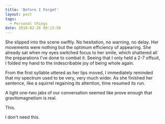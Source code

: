 ```yaml
---
title: 'Before I Forget'
layout: post
tags:
  - Personal things
date: 2018-02-26 00:13:50
---
```

She slipped into the scene swiftly. No hesitation, no warning, no delay. Her movements were nothing but the optimum efficiency of appearing. She already sat when my eyes switched focus to her smile, which shattered all the preparations I've done to combat it. Seeing that I only held a 2-7 offsuit, I folded my hand to the indescribable joy of being whole again.

<!-- more -->
From the first syllable uttered as her lips moved, I immediately reminded that my spectrum used to be very, very much wider. As she finished her sentence, like a squirrel regaining its attention, time resumed its run.

A light one-two jabs of our conversation seemed like prove enough that gravitomagnetism is real.

This.

I don't need this.
